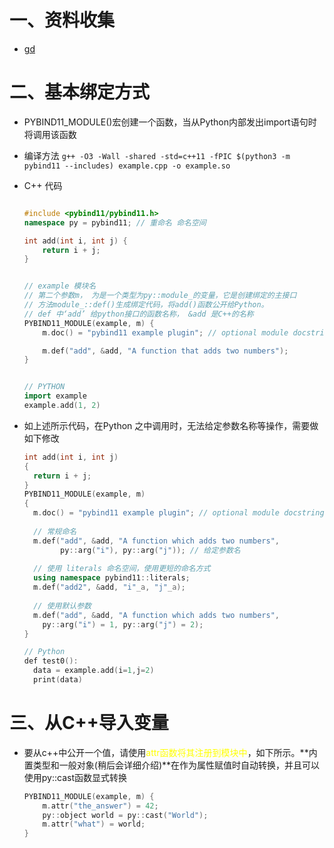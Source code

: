 # 一、资料收集

- [gd](https://pybind11.readthedocs.io/en/latest/faq.html)

# 二、基本绑定方式

-  PYBIND11_MODULE()宏创建一个函数，当从Python内部发出import语句时将调用该函数

- 编译方法 `g++ -O3 -Wall -shared -std=c++11 -fPIC $(python3 -m pybind11 --includes) example.cpp -o example.so`

- C++ 代码

  ```c++
  
  #include <pybind11/pybind11.h>
  namespace py = pybind11; // 重命名 命名空间
  
  int add(int i, int j) {
      return i + j;
  }
  
  
  // example 模块名
  // 第二个参数m， 为是一个类型为py::module_的变量，它是创建绑定的主接口
  // 方法module_::def()生成绑定代码，将add()函数公开给Python。
  // def 中‘add’ 给python接口的函数名称， &add 是C++的名称
  PYBIND11_MODULE(example, m) {
      m.doc() = "pybind11 example plugin"; // optional module docstring
  
      m.def("add", &add, "A function that adds two numbers");
  }
  
  
  // PYTHON 
  import example
  example.add(1, 2)
  
  ```

- 如上述所示代码，在Python 之中调用时，无法给定参数名称等操作，需要做如下修改

  ```c++
  int add(int i, int j)
  {
    return i + j;
  }
  PYBIND11_MODULE(example, m)
  {
    m.doc() = "pybind11 example plugin"; // optional module docstring
  	
    // 常规命名
    m.def("add", &add, "A function which adds two numbers",
          py::arg("i"), py::arg("j")); // 给定参数名
   	
    // 使用 literals 命名空间，使用更短的命名方式
  	using namespace pybind11::literals;
  	m.def("add2", &add, "i"_a, "j"_a);
    
    // 使用默认参数
    m.def("add", &add, "A function which adds two numbers",
      py::arg("i") = 1, py::arg("j") = 2);
  }
  
  // Python
  def test0():
    data = example.add(i=1,j=2)
    print(data)
  ```

  

# 三、从C++导入变量

- 要从c++中公开一个值，请使用<font color=yellow>attr函数将其注册到模块中</font>，如下所示。**内置类型和一般对象(稍后会详细介绍)**在作为属性赋值时自动转换，并且可以使用py::cast函数显式转换

  ```c++
  PYBIND11_MODULE(example, m) {
      m.attr("the_answer") = 42;
      py::object world = py::cast("World");
      m.attr("what") = world;
  }
  ```
